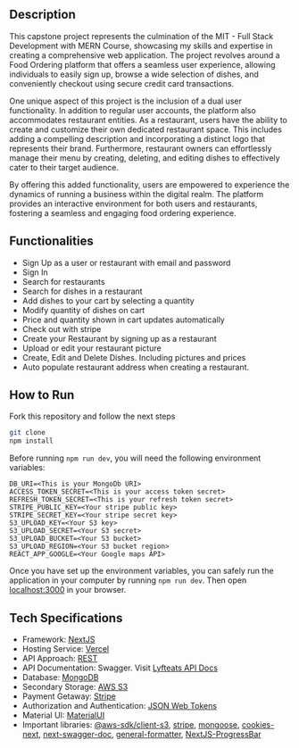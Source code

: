 ## Description

This capstone project represents the culmination of the MIT - Full Stack Development with MERN Course, showcasing my skills and expertise in creating a comprehensive web application. The project revolves around a Food Ordering platform that offers a seamless user experience, allowing individuals to easily sign up, browse a wide selection of dishes, and conveniently checkout using secure credit card transactions.

One unique aspect of this project is the inclusion of a dual user functionality. In addition to regular user accounts, the platform also accommodates restaurant entities. As a restaurant, users have the ability to create and customize their own dedicated restaurant space. This includes adding a compelling description and incorporating a distinct logo that represents their brand. Furthermore, restaurant owners can effortlessly manage their menu by creating, deleting, and editing dishes to effectively cater to their target audience.

By offering this added functionality, users are empowered to experience the dynamics of running a business within the digital realm. The platform provides an interactive environment for both users and restaurants, fostering a seamless and engaging food ordering experience.

## Functionalities

- Sign Up as a user or restaurant with email and password
- Sign In
- Search for restaurants
- Search for dishes in a restaurant
- Add dishes to your cart by selecting a quantity
- Modify quantity of dishes on cart
- Price and quantity shown in cart updates automatically
- Check out with stripe
- Create your Restaurant by signing up as a restaurant
- Upload or edit your restaurant picture
- Create, Edit and Delete Dishes. Including pictures and prices
- Auto populate restaurant address when creating a restaurant.


## How to Run

Fork this repository and follow the next steps

```bash
git clone 
npm install
```

Before running `npm run dev`, you will need the following environment variables:

```
DB_URI=<This is your MongoDb URI>
ACCESS_TOKEN_SECRET=<This is your access token secret>
REFRESH_TOKEN_SECRET=<This is your refresh token secret>
STRIPE_PUBLIC_KEY=<Your stripe public key>
STRIPE_SECRET_KEY=<Your stripe secret key>
S3_UPLOAD_KEY=<Your S3 key>
S3_UPLOAD_SECRET=<Your S3 secret>
S3_UPLOAD_BUCKET=<Your S3 bucket>
S3_UPLOAD_REGION=<Your S3 bucket region>
REACT_APP_GOOGLE=<Your Google maps API>
```

Once you have set up the environment variables, you can safely run the application in your computer by running `npm run dev`. Then open [localhost:3000](http//localhost:3000) in your browser.

## Tech Specifications

- Framework: [NextJS](https://nextjs.org/)
- Hosting Service: [Vercel](https://vercel.com/)
- API Approach: [REST](https://aws.amazon.com/what-is/restful-api/)
- API Documentation: Swagger. Visit [Lyfteats API Docs](https://lyfteats.vercel.app/api-doc)
- Database: [MongoDB](https://www.mongodb.com/)
- Secondary Storage: [AWS S3](https://aws.amazon.com/s3/)
- Payment Getaway: [Stripe](https://stripe.com/)
- Authorization and Authentication: [JSON Web Tokens](https://jwt.io/)
- Material UI: [MaterialUI](https://materialui/)
- Important libraries: [@aws-sdk/client-s3](https://docs.aws.amazon.com/AWSJavaScriptSDK/v3/latest/clients/client-s3/index.html), [stripe](https://stripe.com/docs/api), [mongoose](https://mongoosejs.com/), [cookies-next](https://www.npmjs.com/package/cookies-next), [next-swagger-doc](https://www.npmjs.com/package/next-swagger-doc), [general-formatter](https://www.npmjs.com/package/general-formatter), [NextJS-ProgressBar](https://www.npmjs.com/package/nextjs-progressbar)


